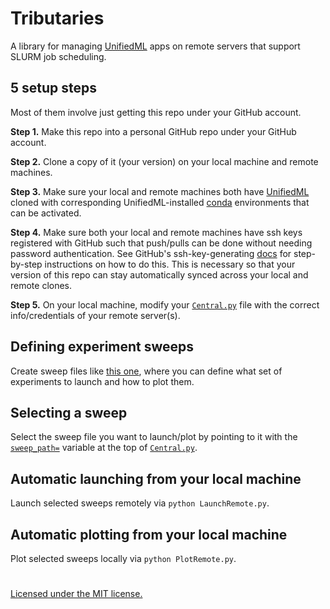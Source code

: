 # Tributaries

A library for managing [UnifiedML](github.com/agi-init/UnifiedML) apps on remote servers that support SLURM job scheduling.

## 5 setup steps

Most of them involve just getting this repo under your GitHub account.

**Step 1.** Make this repo into a personal GitHub repo under your GitHub account.

**Step 2.** Clone a copy of it (your version) on your local machine and remote machines.

**Step 3.** Make sure your local and remote machines both have [UnifiedML](github.com/agi-init/UnifiedML) cloned with corresponding UnifiedML-installed [conda]() environments that can be activated.

**Step 4.** Make sure both your local and remote machines have ssh keys registered with GitHub such that push/pulls can be done without needing password authentication. See GitHub's ssh-key-generating [docs](https://docs.github.com/en/authentication/connecting-to-github-with-ssh/generating-a-new-ssh-key-and-adding-it-to-the-ssh-agent) for step-by-step instructions on how to do this. This is necessary so that your version of this repo can stay automatically synced across your local and remote clones.

**Step 5.** On your local machine, modify your [```Central.py```](Central.py) file with the correct info/credentials of your remote server(s).

## Defining experiment sweeps

Create sweep files like [this one](Sweeps/XRD/Paper1.py), where you can define what set of experiments to launch and how to plot them.

## Selecting a sweep

Select the sweep file you want to launch/plot by pointing to it with the [```sweep_path=```](Central.py#L14) variable at the top of [```Central.py```](Central.py#L14).

## Automatic launching from your local machine

Launch selected sweeps remotely via ```python LaunchRemote.py```.

## Automatic plotting from your local machine

Plot selected sweeps locally via ```python PlotRemote.py```.

#

[Licensed under the MIT license.](MIT_LICENSE)
